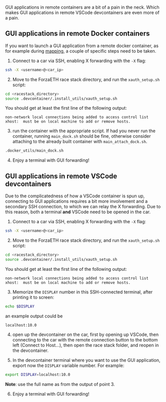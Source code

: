 GUI applications in remote containers are a bit of a pain in the neck. Which makes GUI applications in remote VSCode devcontainers are even more of a pain.

## GUI applications in remote Docker containers
If you want to launch a GUI application from a remote docker container, as for example during [mapping](https://git.ee.ethz.ch/pbl/research/f1tenth2/race_stack/-/tree/master/base_system/pbl_f110_system?ref_type=heads#mapping), a couple of specific steps need to be taken. 

1. Connect to a car via SSH, enabling X forwarding with the `-X` flag: 
```bash
ssh -X <username>@<car_ip>
```

2.  Move to the ForzaETH race stack directory, and run the `xauth_setup.sh` script:
```bash
cd <racestack_directory>
source .devcontainer/.install_utils/xauth_setup.sh
```
You should get at least the first line of the following output:
```
non-network local connections being added to access control list
xhost:  must be on local machine to add or remove hosts.
```

3. run the container with the appropriate script. If had you never run the container, running `main_dock.sh` should be fine, otherwise consider attaching to the already built container with `main_attach_dock.sh`.
```bash
.docker_utils/main_dock.sh
```

4. Enjoy a terminal with GUI forwarding!


## GUI applications in remote VSCode devcontainers
Due to the complicatedness of how a VSCode container is spun up, connecting to GUI applications requires a bit more involvement and a secondary SSH connection, to which we can relay the X forwarding.
Due to this reason, both a terminal **and** VSCode need to be opened in the car. 

1. Connect to a car via SSH, enabling X forwarding with the `-X` flag: 
```bash
ssh -X <username>@<car_ip>
```

2.  Move to the ForzaETH race stack directory, and run the `xauth_setup.sh` script:
```bash
cd <racestack_directory>
source .devcontainer/.install_utils/xauth_setup.sh
```
You should get at least the first line of the following output:
```
non-network local connections being added to access control list
xhost:  must be on local machine to add or remove hosts.
```

3. Memorize the `DISPLAY` number in this SSH-connected terminal, after printing it to screen:
```bash
echo $DISPLAY
```

an example output could be 
```
localhost:10.0
```


4. open up the devcontainer on the car, first by opening up VSCode, then connecting to the car with the remote connection button to the bottom left (Connect to Host...), then open the race stack folder, and reopen in the devcontainer.

5. In the devcontainer terminal where you want to use the GUI application, export now the `DISPLAY` variable number. For example:
```bash
export DISPLAY=localhost:10.0
```
**Note**: use the full name as from the output of point 3.
 
6. Enjoy a terminal with GUI forwarding!

